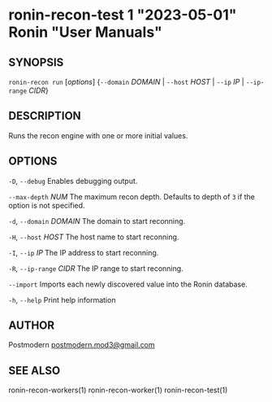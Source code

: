 # ronin-recon-test 1 "2023-05-01" Ronin "User Manuals"

## SYNOPSIS

`ronin-recon run` [*options*] {`--domain` *DOMAIN* \| `--host` *HOST* \| `--ip` *IP* \| `--ip-range` *CIDR*}

## DESCRIPTION

Runs the recon engine with one or more initial values.

## OPTIONS

`-D`, `--debug`
  Enables debugging output.

`--max-depth` *NUM*
  The maximum recon depth. Defaults to depth of `3` if the option is not
  specified.

`-d`, `--domain` *DOMAIN*
  The domain to start reconning.

`-H`, `--host` *HOST*
  The host name to start reconning.

`-I`, `--ip` *IP*
  The IP address to start reconning.

`-R`, `--ip-range` *CIDR*
  The IP range to start reconning.

`--import`
  Imports each newly discovered value into the Ronin database.

`-h`, `--help`
  Print help information

## AUTHOR

Postmodern <postmodern.mod3@gmail.com>

## SEE ALSO

ronin-recon-workers(1) ronin-recon-worker(1) ronin-recon-test(1)
